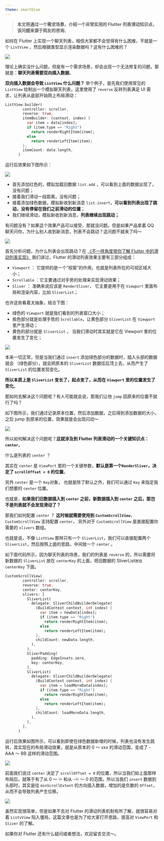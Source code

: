 ```yaml
---
theme: smartblue
---
```


> **本文将通过一个需求场景，介绍一个非常实用的 Flutter 列表滑动知识点，该问题来源于网友的咨询**。

如何在 Flutter 上实现一个聊天列表，相信大家都不会觉得有什么困难，不就是一个 `ListView` ，然后根据类型显示渲染数据吗？这有什么困难的？


![](http://img.cdn.guoshuyu.cn/20211223_Flutter-SC/image1)

理论上确实没什么问题，但是有一个需求场景，却会出现一个无法修复的问题，那就是：**聊天列表需要双向插入数据**。


**双向插入数据会导致 `ListView` 什么问题？** 举个例子，首先我们使用常见的 `ListView` 绘制出一个模拟聊天列表，这里使用了 `reverse` 反转列表满足 UI 需求，让列表从底部开始网上布局滑动：

```dart
ListView.builder(
        controller: scroller,
        reverse: true,
        itemBuilder: (context, index) {
          var item = data[index];
          if (item.type == "Right")
            return renderRightItem(item);
          else
            return renderLeftItem(item);
        },
        itemCount: data.length,
      )
```

运行后效果如下图所示：


![](http://img.cdn.guoshuyu.cn/20211223_Flutter-SC/image2)

- 首先添加红色的，模拟加载旧数据 `list.add` ，可以看到上面的数据出现了，没有问题；
- 接着我们滑动一段距离，没有问题；
- 接着添加绿色数据，模拟新收到新消息 `list.insert`，**可以看到列表出现了跳动，没有停留在我们之前滑动的位置**；
- 我们继续滑动，模拟新收到新消息，**列表继续出现跳动；**


有问题没有？如果这个效果产品可以接受，那就没问题。但是如果产品拿着 QQ 聊天问你，为什么别人收到新消息，列表不会跳动？这问题不就来了吗～

![](http://img.cdn.guoshuyu.cn/20211223_Flutter-SC/image3)


首先分析问题，为什么列表会出现跳动？在 [《不一样角度带你了解 Flutter 中的滑动列表实现》](https://juejin.cn/post/6956215495440007175) 我们讲过，Flutter 的滑动列表效果主要有三部分组成：

- `Viewport` ： 它提供的是一个“视窗”的作用，也就是列表所在的可视区域大小；
- `Scrollable` ：它主要通过对手势的处理来实现滑动效果；
- `Sliver` ： 准确来说应该是 `RenderSliver`， 它主要是用于在 `Viewport` 里面布局和渲染内容，比如 `SliverList`；

也许这些看着太抽象，结合下图：

- 绿色的 `Viewport` 就是我们看到的列表窗口大小；
- 紫色部分就是处理手势的 `Scrollable`，让黄色部分 `SliverList` 在 `Viewport` 里产生滑动；
- 黄色的部分就是 `SliverList` ， 当我们滑动时其实就是它在 Viewport 里的位置发生了变化；

![](http://img.cdn.guoshuyu.cn/20211223_Flutter-SC/image4)


本来一切正常，但是当我们通过 `insert` 添加绿色部分的数据时，插入头部的数据就会
（绿色部分），就会把原本的 `SliverList` 数据往后顶上去，从而产生了 `SliverList` 的位置发现变化。

**所以本质上是 `SliverList` 变长了，起点变了，从而在 `Viewport` 里的位置发生了变化**。


那如何去解决这个问题呢？有人可能就会说，那我们让他 `jump` 回原来的位置不就行了吗？

如下图所示，我们通过记录原本位置，然后添加数据，之后得到添加数据的大小，之后 jump 到原来的位置，效果就是会出现闪动～


![](http://img.cdn.guoshuyu.cn/20211223_Flutter-SC/image5)


所以如何解决这个问题呢？**这就涉及到 Flutter 列表滑动的一个关键知识点：`center`**。


什么是列表的 `center` ？


其实在 `center` 是 `ViewPort` 里的一个关键参数，**默认是第一个`RenderSliver`，决定了 `scrollOffset = 0` 的位置**。


另外 `center` 是一个 `Key`对象， 也就是除了默认之外，我们可以通过 `Key` 来指定我们想要的 `center` 位置。

也就是，**如果我们旧数据插入到  `center` 之前，新数据插入到  `center` 之后，那岂不是列表就不会发现滑动了？**


那我们如何配置  `center` ？ **这时候就需要使用到 `CustomScrollView`**，`CustomScrollView` 支持配置 `center`， 另外对于 `CustomScrollView` 是直接配置你需要的 `slivers` 数组。


也就是说，不像 `ListView` 那样只有一个 `SliverList`，我们可以直接配置两个 `SliverList`，然后按照上面的思路，中间放一个 `center` 。


如下面代码所示，因为聊天列表的场景，我们的列表是 `reverse` 的，所以需要将新数据的 `SliverList` 放在 `centerKey` 的上面，把旧数据的 SliverList` 放在 ` `centerKey` 下面。


```dart
CustomScrollView(
        controller: scroller,
        reverse: true,
        center: centerKey,
        slivers: [
          SliverList(
            delegate: SliverChildBuilderDelegate(
              (BuildContext context, int index) {
                var item = newData[index];
                if (item.type == "Right")
                  return renderRightItem(item);
                else
                  return renderLeftItem(item);
              },
              childCount: newData.length,
            ),
          ),
          SliverPadding(
            padding: EdgeInsets.zero,
            key: centerKey,
          ),
          SliverList(
            delegate: SliverChildBuilderDelegate(
              (BuildContext context, int index) {
                var item = loadMoreData[index];
                if (item.type == "Right")
                  return renderRightItem(item);
                else
                  return renderLeftItem(item);
              },
              childCount: loadMoreData.length,
            ),
          ),
        ],
      )
```

运行后效果如图所示，可以看到即使在绿色数据新增的时候，列表也没有发生跳转，其实现在的布局滑动效果，就是从原本的 0 ～ xxx 的滑动范围，变成了 -AAA ～ BB 这样的滑动范围。


![](http://img.cdn.guoshuyu.cn/20211223_Flutter-SC/image6)




前面我们说过 `center` 决定了 `scrollOffset = 0` 的位置，所以当我们如上面那样布局后，就等于有了从 0 ～ ♾️ 和从 -♾️ ～ 0 的范围，所以当我们 `insert` 数据到头部时，其实是往 `minScrollExtent` 的方向插入数据，增加的是负数的 `Offset`，从而不会导致列表产生位移。


![](http://img.cdn.guoshuyu.cn/20211223_Flutter-SC/image7)



虽然实现很简单，但是如果不去对 Flutter 的滑动列表机制有所了解，就很容易对着 `ListvView` 陷入僵局，这篇文章也是为了给大家打开思路，提高对 `ViewPort` 和 `Sliver` 的了解。


如果你对 Flutter 还有什么疑问或者想法，欢迎留言交流～。